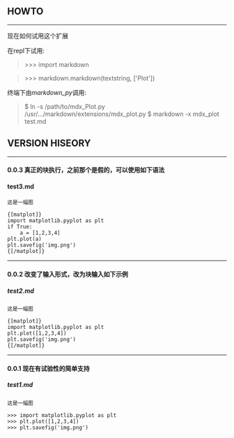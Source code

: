 ## HOWTO
--------
现在如何试用这个扩展

在repl下试用:
   
> \>\>\> import markdown
 
> \>\>\> markdown.markdown(textstring, ['Plot'])
   
终端下由*markdown_py*调用:

> $ ln -s /path/to/mdx_Plot.py /usr/.../markdown/extensions/mdx_plot.py 
> $ markdown -x mdx_plot test.md

## VERSION HISEORY
------------------
#### 0.0.3 真正的块执行，之前那个是假的，可以使用如下语法

#### test3.md

	这是一幅图
	
	{[matplot]}
	import matplotlib.pyplot as plt
	if True:
		a = [1,2,3,4]
	plt.plot(a)
	plt.savefig('img.png')
	{[/matplot]}

---------------------------------------
#### 0.0.2 改变了输入形式，改为块输入如下示例

##### test2.md
	
	这是一幅图
	
	{[matplot]}
	import matplotlib.pyplot as plt
	plt.plot([1,2,3,4])
	plt.savefig('img.png')
	{[/matplot]}

-----------------------------
#### 0.0.1 现在有试验性的简单支持
##### test1.md

	这是一幅图

	>>> import matplotlib.pyplot as plt
	>>> plt.plot([1,2,3,4])
	>>> plt.savefig('img.png')
